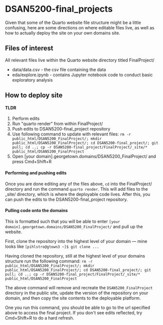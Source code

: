 # DSAN5200-final_projects

Given that some of the Quarto website file structure might be a little confusing, here are some directions on where editable files live, as well as how to actually deploy the site on your own domains site.

## Files of interest

All relevant files live within the Quarto website directory titled FinalProject/

* data/data.csv - the csv file containing the data
* eda/explore.ipynb - contains Jupyter notebook code to conduct basic exploratory analysis

## How to deploy site

#### TLDR

1. Perform edits
2. Run "quarto render" from within FinalProject/
3. Push edits to DSAN5200-final_project repository
4. Use following command to update with relevant files: ```rm -r public_html/DSAN5200_FinalProject/; mkdir public_html/DSAN5200_FinalProject/; cd DSAN5200-final_project/; git pull; cd ..; cp -r DSAN5200-final_project/FinalProject/_site/* public_html/DSAN5200_FinalProject```
5. Open [your domain].georgetown.domains/DSAN5200_FinalProject/ and press Cmd+Shift+R

#### Performing and pushing edits

Once you are done editing any of the files above, ```cd``` into the FinalProject/ directory and run the command ```quarto render```. This will add files to the _site/ directory, which is where the deployable code lives. After this, you can push the edits to the DSAN5200-final_project repository.

#### Pulling code onto the domains

This is formatted such that you will be able to enter ```[your domain].georgetown.domains/DSAN5200_FinalProject/``` and pull up the website.

First, clone the repository into the highest level of your domain — mine looks like ```[pihlstro@gtown3 ~]$ git clone ...```

Having cloned the repository, still at the highest level of your domains structure run the following command: ```rm -r public_html/DSAN5200_FinalProject/; mkdir public_html/DSAN5200_FinalProject/; cd DSAN5200-final_project/; git pull; cd ..; cp -r DSAN5200-final_project/FinalProject/_site/* public_html/DSAN5200_FinalProject```

The above command will remove and recreate the ```DSAN5200_FinalProject``` directory in the public site, update the version of the repository on your domain, and then copy the site contents to the deployable platform.

One you run this command, you should be able to go to the url specified above to access the final project. If you don't see edits reflected, try Cmd+Shift+R to do a hard refresh.


